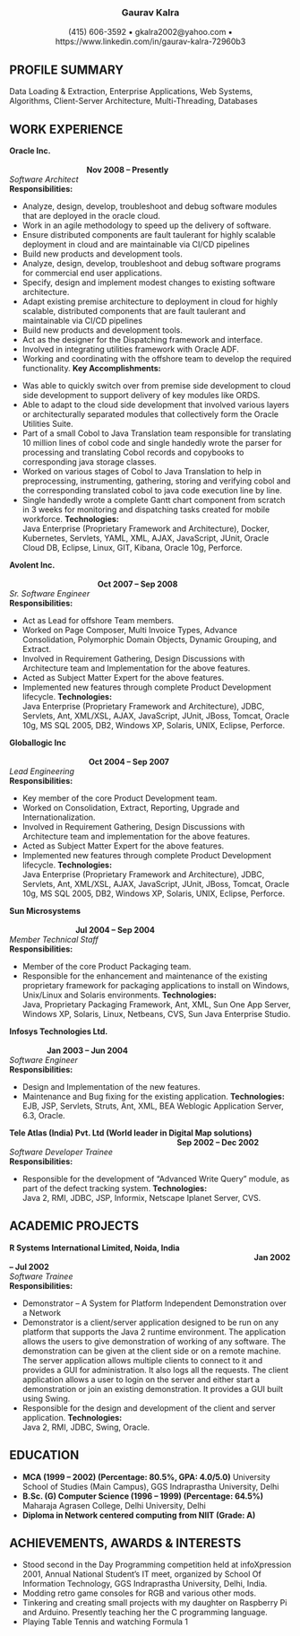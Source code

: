 <h3 align="center">Gaurav Kalra</h3>
<p align="center">(415) 606-3592 ▪ gkalra2002@yahoo.com ▪ https://www.linkedin.com/in/gaurav-kalra-72960b3</p>

## PROFILE SUMMARY
Data Loading & Extraction, Enterprise Applications, Web Systems, Algorithms, Client-Server Architecture, Multi-Threading, Databases

## WORK EXPERIENCE
**Oracle Inc.**
&nbsp;&nbsp;&nbsp;&nbsp;&nbsp;&nbsp;&nbsp;&nbsp;&nbsp;&nbsp;&nbsp;&nbsp;&nbsp;&nbsp;&nbsp;&nbsp;&nbsp;&nbsp;&nbsp;&nbsp;&nbsp;&nbsp;&nbsp;&nbsp;&nbsp;&nbsp;&nbsp;&nbsp;&nbsp;&nbsp;&nbsp;&nbsp;&nbsp;&nbsp;&nbsp;&nbsp;&nbsp;&nbsp;&nbsp;&nbsp;&nbsp;&nbsp;&nbsp;&nbsp;&nbsp;&nbsp;&nbsp;&nbsp;&nbsp;&nbsp;&nbsp;&nbsp;&nbsp;&nbsp;&nbsp;&nbsp;&nbsp;&nbsp;&nbsp;&nbsp;&nbsp;&nbsp;&nbsp;&nbsp;&nbsp;&nbsp;&nbsp;&nbsp;&nbsp;&nbsp;&nbsp;&nbsp;&nbsp;&nbsp;&nbsp;&nbsp;&nbsp;&nbsp;&nbsp;&nbsp;&nbsp;&nbsp;&nbsp;&nbsp;&nbsp;&nbsp;&nbsp;&nbsp;&nbsp;&nbsp;&nbsp;&nbsp;&nbsp;&nbsp;&nbsp;&nbsp;&nbsp;&nbsp;&nbsp;&nbsp;&nbsp;&nbsp;&nbsp;&nbsp;&nbsp;&nbsp;&nbsp;&nbsp;&nbsp;&nbsp;&nbsp;&nbsp;&nbsp;&nbsp;&nbsp;&nbsp;&nbsp;&nbsp;&nbsp;&nbsp;&nbsp;&nbsp;&nbsp;&nbsp;&nbsp;&nbsp;&nbsp;&nbsp;&nbsp;&nbsp;&nbsp;&nbsp;&nbsp;&nbsp;&nbsp;&nbsp;&nbsp;&nbsp;&nbsp;&nbsp;&nbsp;&nbsp;&nbsp;&nbsp;&nbsp;&nbsp;&nbsp;&nbsp;&nbsp;&nbsp;&nbsp;&nbsp;&nbsp;&nbsp;&nbsp;&nbsp;&nbsp;&nbsp;&nbsp;&nbsp;&nbsp;&nbsp;
**Nov 2008 – Presently**<br/>
*Software Architect*<br/>
**Responsibilities:**<br/>
- Analyze, design, develop, troubleshoot and debug software modules that are deployed in the oracle cloud.
- Work in an agile methodology to speed up the delivery of software.
- Ensure distributed components are fault taulerant for highly scalable deployment in cloud and are maintainable via CI/CD pipelines
- Build new products and development tools.
- Analyze, design, develop, troubleshoot and debug software programs for commercial end user applications.
- Specify, design and implement modest changes to existing software architecture.
- Adapt existing premise architecture to deployment in cloud for highly scalable, distributed components that are fault taulerant and maintainable via CI/CD pipelines
- Build new products and development tools.
- Act as the designer for the Dispatching framework and interface.
- Involved in integrating utilities framework with Oracle ADF.
- Working and coordinating with the offshore team to develop the required functionality.
**Key Accomplishments:**<br/>
* Was able to quickly switch over from premise side development to cloud side development to support delivery of key modules like ORDS.
* Able to adapt to the cloud side development that involved various layers or architecturally separated modules that collectively form the Oracle Utilities Suite.
* Part of a small Cobol to Java Translation team responsible for translating 10 million lines of cobol code and single handedly wrote the parser for processing and translating Cobol records and copybooks to corresponding java storage classes.
* Worked on various stages of Cobol to Java Translation to help in preprocessing, instrumenting, gathering, storing and verifying cobol and the corresponding translated cobol to java code execution line by line.
* Single handedly wrote a complete Gantt chart component from scratch in 3 weeks for monitoring and dispatching tasks created for mobile workforce.
**Technologies:**<br/>
Java Enterprise (Proprietary Framework and Architecture), Docker, Kubernetes, Servlets, YAML, XML, AJAX, JavaScript, JUnit, Oracle Cloud DB, Eclipse, Linux, GIT, Kibana, Oracle 10g, Perforce.

**Avolent Inc.**
&nbsp;&nbsp;&nbsp;&nbsp;&nbsp;&nbsp;&nbsp;&nbsp;&nbsp;&nbsp;&nbsp;&nbsp;&nbsp;&nbsp;&nbsp;&nbsp;&nbsp;&nbsp;&nbsp;&nbsp;&nbsp;&nbsp;&nbsp;&nbsp;&nbsp;&nbsp;&nbsp;&nbsp;&nbsp;&nbsp;&nbsp;&nbsp;&nbsp;&nbsp;&nbsp;&nbsp;&nbsp;&nbsp;&nbsp;&nbsp;&nbsp;&nbsp;&nbsp;&nbsp;&nbsp;&nbsp;&nbsp;&nbsp;&nbsp;&nbsp;&nbsp;&nbsp;&nbsp;&nbsp;&nbsp;&nbsp;&nbsp;&nbsp;&nbsp;&nbsp;&nbsp;&nbsp;&nbsp;&nbsp;&nbsp;&nbsp;&nbsp;&nbsp;&nbsp;&nbsp;&nbsp;&nbsp;&nbsp;&nbsp;&nbsp;&nbsp;&nbsp;&nbsp;&nbsp;&nbsp;&nbsp;&nbsp;&nbsp;&nbsp;&nbsp;&nbsp;&nbsp;&nbsp;&nbsp;&nbsp;&nbsp;&nbsp;&nbsp;&nbsp;&nbsp;&nbsp;&nbsp;&nbsp;&nbsp;&nbsp;&nbsp;&nbsp;&nbsp;&nbsp;&nbsp;&nbsp;&nbsp;&nbsp;&nbsp;&nbsp;&nbsp;&nbsp;&nbsp;&nbsp;&nbsp;&nbsp;&nbsp;&nbsp;&nbsp;&nbsp;&nbsp;&nbsp;&nbsp;&nbsp;&nbsp;&nbsp;&nbsp;&nbsp;&nbsp;&nbsp;&nbsp;&nbsp;&nbsp;&nbsp;&nbsp;&nbsp;&nbsp;&nbsp;&nbsp;&nbsp;&nbsp;&nbsp;&nbsp;&nbsp;&nbsp;&nbsp;&nbsp;&nbsp;&nbsp;&nbsp;&nbsp;&nbsp;&nbsp;&nbsp;&nbsp;&nbsp;&nbsp;&nbsp;&nbsp;&nbsp;&nbsp;&nbsp;&nbsp;&nbsp;&nbsp;&nbsp;&nbsp;
**Oct 2007 – Sep 2008**<br/>
*Sr. Software Engineer*<br/>
**Responsibilities:**<br/>
+ Act as Lead for offshore Team members.
+ Worked on Page Composer, Multi Invoice Types, Advance Consolidation, Polymorphic Domain Objects, Dynamic Grouping, and Extract.
+ Involved in Requirement Gathering, Design Discussions with Architecture team and  Implementation for the above features.
+ Acted as Subject Matter Expert for the above features.
+ Implemented new features through complete Product Development lifecycle.
**Technologies:**<br/>
Java Enterprise (Proprietary Framework and Architecture), JDBC, Servlets, Ant, XML/XSL, AJAX, JavaScript, JUnit, JBoss, Tomcat, Oracle 10g, MS SQL 2005, DB2, Windows XP, Solaris, UNIX, Eclipse, Perforce.

**Globallogic Inc**
&nbsp;&nbsp;&nbsp;&nbsp;&nbsp;&nbsp;&nbsp;&nbsp;&nbsp;&nbsp;&nbsp;&nbsp;&nbsp;&nbsp;&nbsp;&nbsp;&nbsp;&nbsp;&nbsp;&nbsp;&nbsp;&nbsp;&nbsp;&nbsp;&nbsp;&nbsp;&nbsp;&nbsp;&nbsp;&nbsp;&nbsp;&nbsp;&nbsp;&nbsp;&nbsp;&nbsp;&nbsp;&nbsp;&nbsp;&nbsp;&nbsp;&nbsp;&nbsp;&nbsp;&nbsp;&nbsp;&nbsp;&nbsp;&nbsp;&nbsp;&nbsp;&nbsp;&nbsp;&nbsp;&nbsp;&nbsp;&nbsp;&nbsp;&nbsp;&nbsp;&nbsp;&nbsp;&nbsp;&nbsp;&nbsp;&nbsp;&nbsp;&nbsp;&nbsp;&nbsp;&nbsp;&nbsp;&nbsp;&nbsp;&nbsp;&nbsp;&nbsp;&nbsp;&nbsp;&nbsp;&nbsp;&nbsp;&nbsp;&nbsp;&nbsp;&nbsp;&nbsp;&nbsp;&nbsp;&nbsp;&nbsp;&nbsp;&nbsp;&nbsp;&nbsp;&nbsp;&nbsp;&nbsp;&nbsp;&nbsp;&nbsp;&nbsp;&nbsp;&nbsp;&nbsp;&nbsp;&nbsp;&nbsp;&nbsp;&nbsp;&nbsp;&nbsp;&nbsp;&nbsp;&nbsp;&nbsp;&nbsp;&nbsp;&nbsp;&nbsp;&nbsp;&nbsp;&nbsp;&nbsp;&nbsp;&nbsp;&nbsp;&nbsp;&nbsp;&nbsp;&nbsp;&nbsp;&nbsp;&nbsp;&nbsp;&nbsp;&nbsp;&nbsp;&nbsp;&nbsp;&nbsp;&nbsp;&nbsp;&nbsp;&nbsp;&nbsp;&nbsp;&nbsp;&nbsp;&nbsp;&nbsp;&nbsp;&nbsp;&nbsp;&nbsp;&nbsp;&nbsp;&nbsp;&nbsp;&nbsp;&nbsp;&nbsp;&nbsp;
**Oct 2004 – Sep 2007**<br/>
*Lead Engineering*<br/>
**Responsibilities:**<br/>
- Key member of the core Product Development team.
- Worked on Consolidation, Extract, Reporting, Upgrade and Internationalization.
- Involved in Requirement Gathering, Design Discussions with Architecture team and implementation for the above features.
- Acted as Subject Matter Expert for the above features.
- Implemented new features through complete Product Development lifecycle.
**Technologies:**<br/>
Java Enterprise (Proprietary Framework and Architecture), JDBC, Servlets, Ant, XML/XSL, AJAX, JavaScript, JUnit, JBoss, Tomcat, Oracle 10g, MS SQL 2005, DB2, Windows XP, Solaris, UNIX, Eclipse, Perforce.

**Sun Microsystems**
&nbsp;&nbsp;&nbsp;&nbsp;&nbsp;&nbsp;&nbsp;&nbsp;&nbsp;&nbsp;&nbsp;&nbsp;&nbsp;&nbsp;&nbsp;&nbsp;&nbsp;&nbsp;&nbsp;&nbsp;&nbsp;&nbsp;&nbsp;&nbsp;&nbsp;&nbsp;&nbsp;&nbsp;&nbsp;&nbsp;&nbsp;&nbsp;&nbsp;&nbsp;&nbsp;&nbsp;&nbsp;&nbsp;&nbsp;&nbsp;&nbsp;&nbsp;&nbsp;&nbsp;&nbsp;&nbsp;&nbsp;&nbsp;&nbsp;&nbsp;&nbsp;&nbsp;&nbsp;&nbsp;&nbsp;&nbsp;&nbsp;&nbsp;&nbsp;&nbsp;&nbsp;&nbsp;&nbsp;&nbsp;&nbsp;&nbsp;&nbsp;&nbsp;&nbsp;&nbsp;&nbsp;&nbsp;&nbsp;&nbsp;&nbsp;&nbsp;&nbsp;&nbsp;&nbsp;&nbsp;&nbsp;&nbsp;&nbsp;&nbsp;&nbsp;&nbsp;&nbsp;&nbsp;&nbsp;&nbsp;&nbsp;&nbsp;&nbsp;&nbsp;&nbsp;&nbsp;&nbsp;&nbsp;&nbsp;&nbsp;&nbsp;&nbsp;&nbsp;&nbsp;&nbsp;&nbsp;&nbsp;&nbsp;&nbsp;&nbsp;&nbsp;&nbsp;&nbsp;&nbsp;&nbsp;&nbsp;&nbsp;&nbsp;&nbsp;&nbsp;&nbsp;&nbsp;&nbsp;&nbsp;&nbsp;&nbsp;&nbsp;&nbsp;&nbsp;&nbsp;&nbsp;&nbsp;&nbsp;&nbsp;&nbsp;&nbsp;&nbsp;&nbsp;&nbsp;&nbsp;&nbsp;&nbsp;&nbsp;&nbsp;&nbsp;&nbsp;&nbsp;&nbsp;&nbsp;&nbsp;&nbsp;&nbsp;&nbsp;&nbsp;&nbsp;&nbsp;&nbsp;
**Jul 2004 – Sep 2004**<br/>
*Member Technical Staff*<br/>
**Responsibilities:**<br/>
- Member of the core Product Packaging team.
- Responsible for the enhancement and maintenance of the existing proprietary framework for packaging applications to install on Windows, Unix/Linux and Solaris environments.
**Technologies:**<br/>
Java, Proprietary Packaging Framework, Ant, XML, Sun One App Server, Windows XP, Solaris, Linux, Netbeans, CVS, Sun Java Enterprise Studio.

**Infosys Technologies Ltd.**
&nbsp;&nbsp;&nbsp;&nbsp;&nbsp;&nbsp;&nbsp;&nbsp;&nbsp;&nbsp;&nbsp;&nbsp;&nbsp;&nbsp;&nbsp;&nbsp;&nbsp;&nbsp;&nbsp;&nbsp;&nbsp;&nbsp;&nbsp;&nbsp;&nbsp;&nbsp;&nbsp;&nbsp;&nbsp;&nbsp;&nbsp;&nbsp;&nbsp;&nbsp;&nbsp;&nbsp;&nbsp;&nbsp;&nbsp;&nbsp;&nbsp;&nbsp;&nbsp;&nbsp;&nbsp;&nbsp;&nbsp;&nbsp;&nbsp;&nbsp;&nbsp;&nbsp;&nbsp;&nbsp;&nbsp;&nbsp;&nbsp;&nbsp;&nbsp;&nbsp;&nbsp;&nbsp;&nbsp;&nbsp;&nbsp;&nbsp;&nbsp;&nbsp;&nbsp;&nbsp;&nbsp;&nbsp;&nbsp;&nbsp;&nbsp;&nbsp;&nbsp;&nbsp;&nbsp;&nbsp;&nbsp;&nbsp;&nbsp;&nbsp;&nbsp;&nbsp;&nbsp;&nbsp;&nbsp;&nbsp;&nbsp;&nbsp;&nbsp;&nbsp;&nbsp;&nbsp;&nbsp;&nbsp;&nbsp;&nbsp;&nbsp;&nbsp;&nbsp;&nbsp;&nbsp;&nbsp;&nbsp;&nbsp;&nbsp;&nbsp;&nbsp;&nbsp;&nbsp;&nbsp;&nbsp;&nbsp;&nbsp;&nbsp;&nbsp;&nbsp;&nbsp;&nbsp;&nbsp;&nbsp;&nbsp;&nbsp;&nbsp;&nbsp;&nbsp;&nbsp;&nbsp;&nbsp;&nbsp;&nbsp;&nbsp;&nbsp;&nbsp;&nbsp;&nbsp;&nbsp;&nbsp;&nbsp;&nbsp;&nbsp;
**Jan 2003 – Jun 2004**<br/>
*Software Engineer*<br/>
**Responsibilities:**<br/>
- Design and Implementation of the new features.
- Maintenance and Bug fixing for the existing application.
**Technologies:**<br/>
EJB, JSP, Servlets, Struts, Ant, XML, BEA Weblogic Application Server, 6.3, Oracle.

**Tele Atlas (India) Pvt. Ltd (World leader in Digital Map solutions)**
&nbsp;&nbsp;&nbsp;&nbsp;&nbsp;&nbsp;&nbsp;&nbsp;&nbsp;&nbsp;&nbsp;&nbsp;&nbsp;&nbsp;&nbsp;&nbsp;&nbsp;&nbsp;&nbsp;&nbsp;&nbsp;&nbsp;&nbsp;&nbsp;&nbsp;&nbsp;&nbsp;&nbsp;&nbsp;&nbsp;&nbsp;&nbsp;&nbsp;&nbsp;&nbsp;&nbsp;&nbsp;&nbsp;&nbsp;&nbsp;&nbsp;&nbsp;&nbsp;&nbsp;&nbsp;&nbsp;&nbsp;&nbsp;&nbsp;&nbsp;&nbsp;&nbsp;&nbsp;&nbsp;&nbsp;&nbsp;&nbsp;&nbsp;&nbsp;&nbsp;&nbsp;&nbsp;&nbsp;&nbsp;&nbsp;&nbsp;&nbsp;&nbsp;&nbsp;&nbsp;&nbsp;&nbsp;&nbsp;&nbsp;&nbsp;
**Sep 2002 – Dec 2002**<br/>
*Software Developer Trainee*<br/>
**Responsibilities:**<br/>
- Responsible for the development of “Advanced Write Query” module, as part of the defect tracking system.
**Technologies:**<br/>
Java 2, RMI, JDBC, JSP, Informix, Netscape Iplanet Server, CVS.

## ACADEMIC PROJECTS
**R Systems International Limited, Noida, India**
&nbsp;&nbsp;&nbsp;&nbsp;&nbsp;&nbsp;&nbsp;&nbsp;&nbsp;&nbsp;&nbsp;&nbsp;&nbsp;&nbsp;&nbsp;&nbsp;&nbsp;&nbsp;&nbsp;&nbsp;&nbsp;&nbsp;&nbsp;&nbsp;&nbsp;&nbsp;&nbsp;&nbsp;&nbsp;&nbsp;&nbsp;&nbsp;&nbsp;&nbsp;&nbsp;&nbsp;&nbsp;&nbsp;&nbsp;&nbsp;&nbsp;&nbsp;&nbsp;&nbsp;&nbsp;&nbsp;&nbsp;&nbsp;&nbsp;&nbsp;&nbsp;&nbsp;&nbsp;&nbsp;&nbsp;&nbsp;&nbsp;&nbsp;&nbsp;&nbsp;&nbsp;&nbsp;&nbsp;&nbsp;&nbsp;&nbsp;&nbsp;&nbsp;&nbsp;&nbsp;&nbsp;&nbsp;&nbsp;&nbsp;&nbsp;&nbsp;&nbsp;&nbsp;&nbsp;&nbsp;&nbsp;&nbsp;&nbsp;&nbsp;&nbsp;&nbsp;&nbsp;&nbsp;&nbsp;&nbsp;&nbsp;&nbsp;&nbsp;&nbsp;&nbsp;&nbsp;&nbsp;&nbsp;&nbsp;&nbsp;&nbsp;&nbsp;&nbsp;&nbsp;&nbsp;&nbsp;&nbsp;&nbsp;&nbsp;&nbsp;
**Jan 2002 – Jul 2002**<br/>
*Software Trainee*<br/>
**Responsibilities:**<br/>
- Demonstrator – A System for Platform Independent Demonstration over a Network
- Demonstrator is a client/server application designed to be run on any platform that supports the Java 2 runtime environment. The application allows the users to give demonstration of working of any software. The demonstration can be given at the client side or on a remote machine. The server application allows multiple clients to connect to it and provides a GUI for administration. It also logs all the requests. The client application allows a user to login on the server and either start a demonstration or join an existing  demonstration. It provides a GUI built using Swing.
- Responsible for the design and development of the client and server application.
**Technologies:**<br/>
Java 2, RMI, JDBC, Swing, Oracle.

## EDUCATION
- **MCA (1999 – 2002) (Percentage: 80.5%, GPA: 4.0/5.0)** University School of Studies (Main Campus), GGS Indraprastha University, Delhi
- **B.Sc. (G) Computer Science (1996 – 1999) (Percentage: 64.5%)** Maharaja Agrasen College, Delhi University, Delhi
- **Diploma in Network centered computing from NIIT (Grade: A)**

## ACHIEVEMENTS, AWARDS & INTERESTS
- Stood second in the Day Programming competition held at infoXpression 2001, Annual National Student’s IT meet, organized by School Of Information Technology, GGS Indraprastha University, Delhi, India.
- Modding retro game consoles for RGB and various other mods.
- Tinkering and creating small projects with my daughter on Raspberry Pi and Arduino. Presently teaching her the C programming language.
- Playing Table Tennis and watching Formula 1
